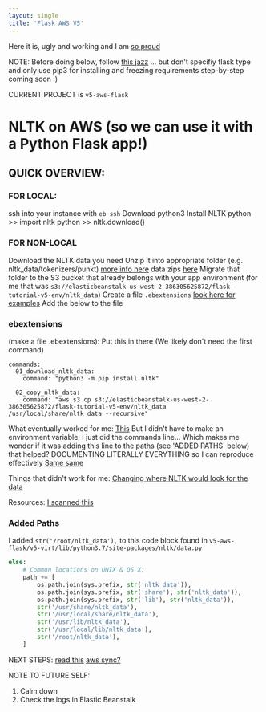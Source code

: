 ```yaml
---
layout: single
title: 'Flask AWS V5'
---
```


Here it is, ugly and working and I am [so proud](http://flask-env-v5.g8dfvcd6bz.us-west-2.elasticbeanstalk.com/)

NOTE: Before doing below, follow [this jazz](https://docs.aws.amazon.com/elasticbeanstalk/latest/dg/create-deploy-python-flask.html)
... but don't specifiy flask type and only use pip3 for installing and freezing requirements
step-by-step coming soon :)  

CURRENT PROJECT is `v5-aws-flask`

# NLTK on AWS (so we can use it with a Python Flask app!)

## QUICK OVERVIEW:

### FOR LOCAL:
ssh into your instance with `eb ssh`
Download python3
Install NLTK
python >> import nltk
python >> nltk.download()

### FOR NON-LOCAL
Download the NLTK data you need
Unzip it into appropriate folder (e.g. nltk_data/tokenizers/punkt) [more info here](http://www.nltk.org/data.html#manual-installation) data zips [here](http://www.nltk.org/nltk_data/)
Migrate that folder to the S3 bucket that already belongs with your app environment
(for me that was `s3://elasticbeanstalk-us-west-2-386305625872/flask-tutorial-v5-env/nltk_data`)
Create a file `.ebextensions` [look here for examples](https://github.com/awsdocs/elastic-beanstalk-samples/blob/master/configuration-files/aws-provided/instance-configuration/install-nodejs.config)
Add the below to the file 

### 

### ebextensions 
(make a file .ebextensions):
Put this in there
(We likely don't need the first command)

```command
commands:
  01_download_nltk_data:
    command: "python3 -m pip install nltk"
  
  02_copy_nltk_data:
    command: "aws s3 cp s3://elasticbeanstalk-us-west-2-386305625872/flask-tutorial-v5-env/nltk_data /usr/local/share/nltk_data --recursive"
```

What eventually worked for me:
[This](https://stackoverflow.com/a/55788566/12357926)
But I didn't have to make an environment variable, I just did the commands line...
Which makes me wonder if it was adding this line to the paths (see 'ADDED PATHS' below) that helped?
DOCUMENTING LITERALLY EVERYTHING so I can reproduce effectively 
[Same same](https://stackoverflow.com/questions/40560053/how-to-copy-folder-from-s3-to-elastic-beanstalk-instance-on-instance-creation)

Things that didn't work for me:
[Changing where NLTK would look for the data](https://stackoverflow.com/questions/42382662/using-nltk-corpora-with-aws-lambda-functions-in-python)

Resources:
[I scanned this](https://medium.com/@marilu597/getting-to-know-and-love-aws-elastic-beanstalk-configuration-files-ebextensions-9a4502a26e3c)


### Added Paths
I added `str('/root/nltk_data'),` to this code block found in `v5-aws-flask/v5-virt/lib/python3.7/site-packages/nltk/data.py`

```python
else:
    # Common locations on UNIX & OS X:
    path += [
        os.path.join(sys.prefix, str('nltk_data')),
        os.path.join(sys.prefix, str('share'), str('nltk_data')),
        os.path.join(sys.prefix, str('lib'), str('nltk_data')),
        str('/usr/share/nltk_data'),
        str('/usr/local/share/nltk_data'),
        str('/usr/lib/nltk_data'),
        str('/usr/local/lib/nltk_data'),
        str('/root/nltk_data'),
    ]
```

NEXT STEPS:
[read this](https://stackoverflow.com/a/36526192/12357926)
[aws sync?](https://stackoverflow.com/questions/40539811/using-downloaded-nltk-data-on-aws-elastic-beanstalk?noredirect=1&lq=1)

NOTE TO FUTURE SELF:
1. Calm down
2. Check the logs in Elastic Beanstalk